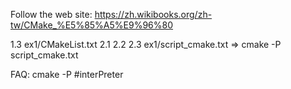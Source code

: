 Follow the web site:
https://zh.wikibooks.org/zh-tw/CMake_%E5%85%A5%E9%96%80

1.3 ex1/CMakeList.txt
2.1 2.2 2.3 ex1/script_cmake.txt => cmake -P script_cmake.txt


FAQ:
	cmake -P <script-file> #interPreter
